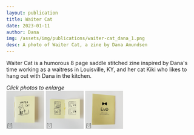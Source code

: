 ```yaml
---
layout: publication
title: Waiter Cat
date: 2023-01-11
author: Dana
img: /assets/img/publications/waiter-cat_dana_1.png
desc: A photo of Waiter Cat, a zine by Dana Amundsen
---
```


Waiter Cat is a humorous 8 page saddle stitched zine inspired by Dana's time working as a waitress in Louisville, KY, and her cat Kiki who likes to hang out with Dana in the kitchen.

*Click photos to enlarge*  
<a href="/assets/img/publications/waiter-cat_dana_1.png"><img src="/assets/img/publications/waiter-cat_dana_1.png" alt="A photo of Waiter Cat, a zine by Dana Amundsen. The cover shows a cat wearing a bowtie and apron and reads ‘Waiter Cat’." width="100"></a>
<a href="/assets/img/publications/waiter-cat_dana_2.png"><img src="/assets/img/publications/waiter-cat_dana_2.png" alt="A photo of the interior pages of the book, showing 2 of the mini comics and the hand stitched binding." width="100"></a>
<a href="/assets/img/publications/waiter-cat_dana_3.png"><img src="/assets/img/publications/waiter-cat_dana_3.png" alt="The back cover of the zine which shows a bowtie and reads 'END'." width="100"></a>
